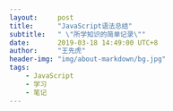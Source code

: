 ```yaml
---
layout:     post
title:      "JavaScript语法总结"
subtitle:   " \"所学知识的简单记录\""
date:       2019-03-18 14:49:00 UTC+8
author:     "王先虎"
header-img: "img/about-markdown/bg.jpg"
tags:
    - JavaScript
    - 学习
    - 笔记
---
```


> 
